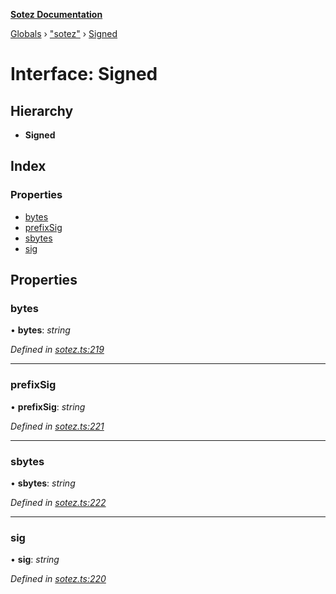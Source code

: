 **[Sotez Documentation](../README.md)**

[Globals](../README.md) › [&quot;sotez&quot;](../modules/_sotez_.md) › [Signed](_sotez_.signed.md)

# Interface: Signed

## Hierarchy

* **Signed**

## Index

### Properties

* [bytes](_sotez_.signed.md#bytes)
* [prefixSig](_sotez_.signed.md#prefixsig)
* [sbytes](_sotez_.signed.md#sbytes)
* [sig](_sotez_.signed.md#sig)

## Properties

###  bytes

• **bytes**: *string*

*Defined in [sotez.ts:219](https://github.com/AndrewKishino/sotez/blob/0fceff4/src/sotez.ts#L219)*

___

###  prefixSig

• **prefixSig**: *string*

*Defined in [sotez.ts:221](https://github.com/AndrewKishino/sotez/blob/0fceff4/src/sotez.ts#L221)*

___

###  sbytes

• **sbytes**: *string*

*Defined in [sotez.ts:222](https://github.com/AndrewKishino/sotez/blob/0fceff4/src/sotez.ts#L222)*

___

###  sig

• **sig**: *string*

*Defined in [sotez.ts:220](https://github.com/AndrewKishino/sotez/blob/0fceff4/src/sotez.ts#L220)*